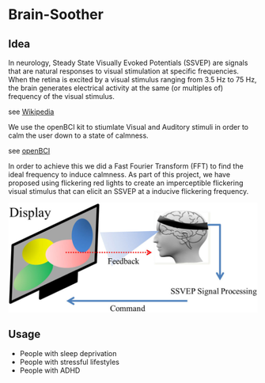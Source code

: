 # Brain-Soother

## Idea

In neurology, Steady State Visually Evoked Potentials (SSVEP) are signals that are natural responses to visual stimulation at specific frequencies. When the retina is excited by a visual stimulus ranging from 3.5 Hz to 75 Hz, the brain generates electrical activity at the same (or multiples of) frequency of the visual stimulus.

see [Wikipedia](http://en.wikipedia.org/wiki/Steady_state_visually_evoked_potential)

We use the openBCI kit to stiumlate Visual and Auditory stimuli in order to calm the user down to a state of calmness.

see [openBCI](http://www.openbci.com/)

In order to achieve this we did a Fast Fourier Transform (FFT) to find the ideal frequency to induce calmness. As part of this project, we have proposed using flickering red lights to create an imperceptible flickering visual stimulus that can elicit an SSVEP at a inducive flickering frequency.

![Technique](./SSVEP.jpg)

## Usage

* People with sleep deprivation
* People with stressful lifestyles
* People with ADHD




